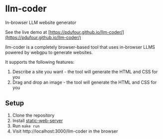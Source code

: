 # llm-coder
In-browser LLM website generator

See the live demo at [https://pdufour.github.io/llm-coder/](https://pdufour.github.io/llm-coder/)

llm-coder is a completely browser-based tool that uses in-browser LLMS powered by webgpu to generate websites.

It supports the following features:
1. Describe a site you want - the tool will generate the HTML and CSS for you
2. Drag and drop an image - the tool will generate the HTML and CSS for you


## Setup

1. Clone the repository
2. Install [static-web-server](https://static-web-server.net/download-and-install/#nixos)
2. Run `make run`
3. Visit http://localhost:3000/llm-coder in the browser
